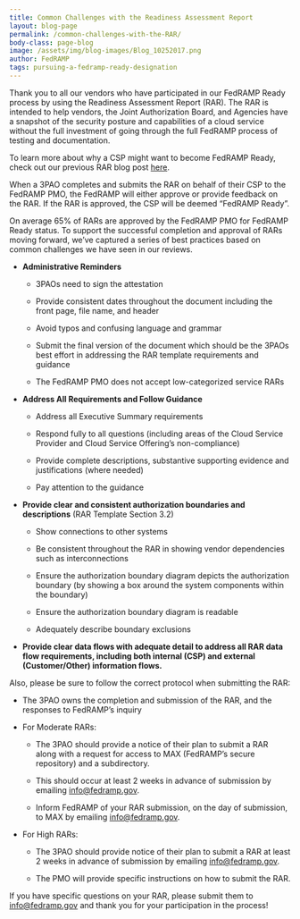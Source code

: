 ```yaml
---
title: Common Challenges with the Readiness Assessment Report
layout: blog-page
permalink: /common-challenges-with-the-RAR/
body-class: page-blog
image: /assets/img/blog-images/Blog_10252017.png
author: FedRAMP
tags: pursuing-a-fedramp-ready-designation
---
```


Thank you to all our vendors who have participated in our FedRAMP Ready process by using the Readiness Assessment Report (RAR). The RAR is intended to help vendors, the Joint Authorization Board, and Agencies have a snapshot of the security posture and capabilities  of a cloud service without the full investment of going through the full FedRAMP process of testing and documentation.

To learn more about why a CSP might want to become FedRAMP Ready, check out our previous RAR blog post [here](https://www.fedramp.gov/why-become-fedramp-ready/).

When a 3PAO completes and submits the RAR on behalf of their CSP to the FedRAMP PMO, the FedRAMP will either approve or provide feedback on the RAR. If the RAR is approved, the CSP will be deemed “FedRAMP Ready”.

On average 65% of RARs are approved by the FedRAMP PMO for FedRAMP Ready status. To support the successful completion and approval of RARs moving forward, we’ve captured a series of best practices based on common challenges we have seen in our reviews.


* **Administrative Reminders**
    * 3PAOs need to sign the attestation

    * Provide consistent dates throughout the document including the front page, file name, and header

    * Avoid typos and confusing language and grammar

    * Submit the final version of the document which should be the 3PAOs best effort in addressing the RAR template requirements and guidance

    * The FedRAMP PMO does not accept low-categorized service RARs


* **Address All Requirements and Follow Guidance**

    * Address all Executive Summary requirements

    * Respond fully to all questions (including areas of the Cloud Service Provider and Cloud Service Offering’s non-compliance)

    * Provide complete descriptions, substantive supporting evidence and justifications (where needed)

    * Pay attention to the guidance


* **Provide clear and consistent authorization boundaries and descriptions** (RAR Template Section 3.2)

    * Show connections to other systems

    * Be consistent throughout the RAR in showing vendor dependencies such as interconnections

    * Ensure the authorization boundary diagram depicts the authorization boundary (by showing a box around the system components within the boundary)

    * Ensure the authorization boundary diagram is readable

    * Adequately describe boundary exclusions


* **Provide clear data flows with adequate detail to address all RAR data flow requirements, including both internal (CSP) and external (Customer/Other) information flows.**

Also, please be sure to follow the correct protocol when submitting the RAR:

* The 3PAO owns the completion and submission of the RAR, and the responses to FedRAMP’s inquiry

* For Moderate RARs:
    * The 3PAO should provide a notice of their plan to submit a RAR along with a request for access to MAX (FedRAMP’s secure repository) and a subdirectory.
    
    * This should occur at least 2 weeks in advance of submission by emailing info@fedramp.gov.

    * Inform FedRAMP of your RAR submission, on the day of submission, to MAX by emailing info@fedramp.gov.

* For High RARs:
    * The 3PAO should provide notice of their plan to submit a RAR at least 2 weeks in advance of submission by emailing info@fedramp.gov.

    * The PMO will provide specific instructions on how to submit the RAR.

If you have specific questions on your RAR, please submit them to [info@fedramp.gov](mailto:info@fedramp.gov) and thank you for your participation in the process!
